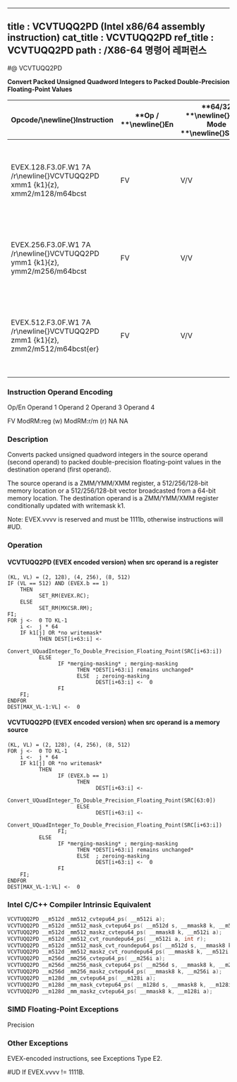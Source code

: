 ----------------------------
title : VCVTUQQ2PD (Intel x86/64 assembly instruction)
cat_title : VCVTUQQ2PD
ref_title : VCVTUQQ2PD
path : /X86-64 명령어 레퍼런스
----------------------------
#@ VCVTUQQ2PD

**Convert Packed Unsigned Quadword Integers to Packed Double-Precision Floating-Point Values**

|**Opcode/**\newline{}**Instruction**|**Op / **\newline{}**En**|**64/32 **\newline{}**bit Mode **\newline{}**Support**|**CPUID **\newline{}**Feature **\newline{}**Flag**|**Description**|
|------------------------------------|-------------------------|------------------------------------------------------|--------------------------------------------------|---------------|
|EVEX.128.F3.0F.W1 7A /r\newline{}VCVTUQQ2PD xmm1 {k1}{z}, xmm2/m128/m64bcst |FV|V/V|AVX512VL\newline{}AVX512DQ|Convert two packed unsigned quadword integers from xmm2/m128/m64bcst to two packed double-precision floating-point values in xmm1 with writemask k1.|
|EVEX.256.F3.0F.W1 7A /r\newline{}VCVTUQQ2PD ymm1 {k1}{z}, ymm2/m256/m64bcst|FV|V/V|AVX512VL\newline{}AVX512DQ|Convert four packed unsigned quadword integers from ymm2/m256/m64bcst to packed double-precision floating-point values in ymm1 with writemask k1.|
|EVEX.512.F3.0F.W1 7A /r\newline{}VCVTUQQ2PD zmm1 {k1}{z}, zmm2/m512/m64bcst{er} |FV|V/V|AVX512DQ|Convert eight packed unsigned quadword integers from zmm2/m512/m64bcst to eight packed double-precision floating-point values in zmm1 with writemask k1.|
###                                                       Instruction Operand Encoding


Op/En Operand 1 Operand 2 Operand 3 Operand 4

  FV ModRM:reg (w) ModRM:r/m (r) NA NA

### Description


Converts packed unsigned quadword integers in the source operand (second operand) to packed double-precision floating-point values in the destination operand (first operand). 

The source operand is a ZMM/YMM/XMM register, a 512/256/128-bit memory location or a 512/256/128-bit vector broadcasted from a 64-bit memory location. The destination operand is a ZMM/YMM/XMM register conditionally updated with writemask k1. 

Note: EVEX.vvvv is reserved and must be 1111b, otherwise instructions will #UD.


### Operation
#### VCVTUQQ2PD (EVEX encoded version) when src operand is a register
```info-verb
(KL, VL) = (2, 128), (4, 256), (8, 512)
IF (VL == 512) AND (EVEX.b == 1) 
    THEN
          SET_RM(EVEX.RC);
    ELSE 
          SET_RM(MXCSR.RM);
FI;
FOR j <-  0 TO KL-1
    i <-  j * 64
    IF k1[j] OR *no writemask*
          THEN DEST[i+63:i] <-
                Convert_UQuadInteger_To_Double_Precision_Floating_Point(SRC[i+63:i])
          ELSE 
                IF *merging-masking* ; merging-masking
                      THEN *DEST[i+63:i] remains unchanged*
                      ELSE  ; zeroing-masking
                            DEST[i+63:i] <-  0
                FI
    FI;
ENDFOR
DEST[MAX_VL-1:VL] <-  0
```
#### VCVTUQQ2PD (EVEX encoded version) when src operand is a memory source
```info-verb
(KL, VL) = (2, 128), (4, 256), (8, 512)
FOR j <-  0 TO KL-1
    i <-  j * 64
    IF k1[j] OR *no writemask*
          THEN 
                IF (EVEX.b == 1) 
                      THEN
                            DEST[i+63:i] <-
                Convert_UQuadInteger_To_Double_Precision_Floating_Point(SRC[63:0])
                      ELSE 
                            DEST[i+63:i] <-
                Convert_UQuadInteger_To_Double_Precision_Floating_Point(SRC[i+63:i])
                FI;
          ELSE 
                IF *merging-masking* ; merging-masking
                      THEN *DEST[i+63:i] remains unchanged*
                      ELSE  ; zeroing-masking
                            DEST[i+63:i] <-  0
                FI
    FI;
ENDFOR
DEST[MAX_VL-1:VL] <-  0
```

### Intel C/C++ Compiler Intrinsic Equivalent

```cpp
VCVTUQQ2PD __m512d _mm512_cvtepu64_ps( __m512i a);
VCVTUQQ2PD __m512d _mm512_mask_cvtepu64_ps( __m512d s, __mmask8 k, __m512i a);
VCVTUQQ2PD __m512d _mm512_maskz_cvtepu64_ps( __mmask8 k, __m512i a);
VCVTUQQ2PD __m512d _mm512_cvt_roundepu64_ps( __m512i a, int r);
VCVTUQQ2PD __m512d _mm512_mask_cvt_roundepu64_ps( __m512d s, __mmask8 k, __m512i a, int r);
VCVTUQQ2PD __m512d _mm512_maskz_cvt_roundepu64_ps( __mmask8 k, __m512i a, int r);
VCVTUQQ2PD __m256d _mm256_cvtepu64_ps( __m256i a);
VCVTUQQ2PD __m256d _mm256_mask_cvtepu64_ps( __m256d s, __mmask8 k, __m256i a);
VCVTUQQ2PD __m256d _mm256_maskz_cvtepu64_ps( __mmask8 k, __m256i a);
VCVTUQQ2PD __m128d _mm_cvtepu64_ps( __m128i a);
VCVTUQQ2PD __m128d _mm_mask_cvtepu64_ps( __m128d s, __mmask8 k, __m128i a);
VCVTUQQ2PD __m128d _mm_maskz_cvtepu64_ps( __mmask8 k, __m128i a);
```
### SIMD Floating-Point Exceptions


Precision

### Other Exceptions


EVEX-encoded instructions, see Exceptions Type E2.

#UD If EVEX.vvvv != 1111B.

